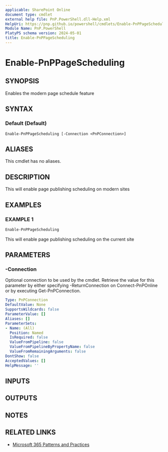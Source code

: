 ```yaml
---
applicable: SharePoint Online
document type: cmdlet
external help file: PnP.PowerShell.dll-Help.xml
HelpUri: https://pnp.github.io/powershell/cmdlets/Enable-PnPPageScheduling.html
Module Name: PnP.PowerShell
PlatyPS schema version: 2024-05-01
title: Enable-PnPPageScheduling
---
```


# Enable-PnPPageScheduling

## SYNOPSIS

Enables the modern page schedule feature

## SYNTAX

### Default (Default)

```
Enable-PnPPageScheduling [-Connection <PnPConnection>]
```

## ALIASES

This cmdlet has no aliases.

## DESCRIPTION

This will enable page publishing scheduling on modern sites

## EXAMPLES

### EXAMPLE 1

```powershell
Enable-PnPPageScheduling
```

This will enable page publishing scheduling on the current site

## PARAMETERS

### -Connection

Optional connection to be used by the cmdlet. Retrieve the value for this parameter by either specifying -ReturnConnection on Connect-PnPOnline or by executing Get-PnPConnection.

```yaml
Type: PnPConnection
DefaultValue: None
SupportsWildcards: false
ParameterValue: []
Aliases: []
ParameterSets:
- Name: (All)
  Position: Named
  IsRequired: false
  ValueFromPipeline: false
  ValueFromPipelineByPropertyName: false
  ValueFromRemainingArguments: false
DontShow: false
AcceptedValues: []
HelpMessage: ''
```

## INPUTS

## OUTPUTS

## NOTES

## RELATED LINKS

- [Microsoft 365 Patterns and Practices](https://aka.ms/m365pnp)
